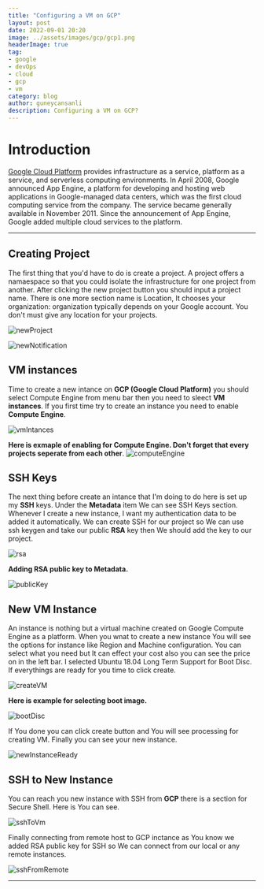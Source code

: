 ```yaml
---
title: "Configuring a VM on GCP"
layout: post
date: 2022-09-01 20:20
image: ../assets/images/gcp/gcp1.png
headerImage: true
tag:
- google
- devOps
- cloud
- gcp
- vm
category: blog
author: guneycansanli
description: Configuring a VM on GCP?
---
```


# Introduction

[Google Cloud Platform][1]  provides infrastructure as a service, platform as a service, and serverless computing environments.
In April 2008, Google announced App Engine, a platform for developing and hosting web applications in Google-managed data centers, which was the first cloud computing service from the company. The service became generally available in November 2011. Since the announcement of App Engine, Google added multiple cloud services to the platform.

---

## Creating Project

The first thing that you'd have to do is create a project. A project offers a namaespace so that you could isolate the infrastructure for one project from another. After clicking the new project button you should input a project name. There is one more section name is Location, It chooses your organization: organization typically depends on your Google account. You don't must give any location for your projects.

![newProject][2]

![newNotification][3]

## VM instances

Time to create a new intance on **GCP (Google Cloud Platform)** you should select Compute Engine from menu bar then you need to sleect **VM instances**. If you first time try to create an instance you need to enable **Compute Engine**.

![vmIntances][4]


**Here is exmaple of enabling for Compute Engine. Don't forget that every projects seperate from each other**.
![computeEngine][5]

## SSH Keys

The next thing before create an intance that I'm doing to do here is set up my  **SSH** keys. Under the **Metadata** item We can see SSH Keys section. Whenever I create a new instance, I want my authentication data to be added it automatically. We can create SSH for our project so We can use ssh keygen and take our public **RSA** key then We should add the key to our project.

![rsa][6]

**Adding RSA public key to Metadata.**

![publicKey][7]


## New VM Instance

An instance is nothing but a virtual machine created on Google Compute Engine as a platform. When you wnat to create a new instance You will see the options for instance like Region and Machine configuration. You can select what you need but It can effect your cost also you can see the price on in the left bar. I selected Ubuntu 18.04 Long Term Support for Boot Disc. If everythings are ready for you time to click create.

![createVM][8]


**Here is example for selecting boot image.**

![bootDisc][9]

If You done you can click create button and You will see processing for creating VM. Finally you can see your new instance.

![newInstanceReady][10]

## SSH to New Instance

You can reach you new instance with SSH from **GCP** there is a section for Secure Shell. Here is You can see.

![sshToVm][11]

Finally connecting from remote host to GCP inctance as You know we added RSA public key for SSH so We can connect from our local or any remote instances.

![sshFromRemote][12]



---

[1]: https://cloud.google.com/
[2]: ../assets/images/gcp/gcp2.PNG
[3]: ../assets/images/gcp/gcp3.PNG
[4]: ../assets/images/gcp/gcp4.PNG
[5]: ../assets/images/gcp/gcp5.PNG
[6]: ../assets/images/gcp/gcp6.PNG
[7]: ../assets/images/gcp/gcp7.PNG
[8]: ../assets/images/gcp/gcp8.PNG
[9]: ../assets/images/gcp/gcp9.PNG
[10]: ../assets/images/gcp/gcp10.PNG
[11]: ../assets/images/gcp/gcp11.PNG
[12]: ../assets/images/gcp/gcp12.PNG
